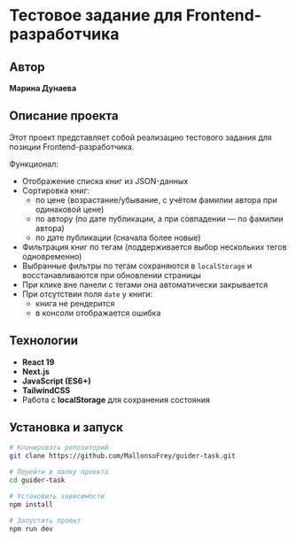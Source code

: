 # Тестовое задание для Frontend-разработчика

## Автор
**Марина Дунаева** 

## Описание проекта
Этот проект представляет собой реализацию тестового задания для позиции Frontend-разработчика.  

Функционал:
- Отображение списка книг из JSON-данных  
- Сортировка книг:
  - по цене (возрастание/убывание, с учётом фамилии автора при одинаковой цене)  
  - по автору (по дате публикации, а при совпадении — по фамилии автора)  
  - по дате публикации (сначала более новые)  
- Фильтрация книг по тегам (поддерживается выбор нескольких тегов одновременно)  
- Выбранные фильтры по тегам сохраняются в `localStorage` и восстанавливаются при обновлении страницы   
- При клике вне панели с тегами она автоматически закрывается  
- При отсутствии поля `date` у книги:
  - книга не рендерится
  - в консоли отображается ошибка  

## Технологии
- **React 19** 
- **Next.js**  
- **JavaScript (ES6+)**
- **TailwindCSS**  
- Работа с **localStorage** для сохранения состояния   

## Установка и запуск
```bash
# Клонировать репозиторий
git clone https://github.com/MallonsoFrey/guider-task.git 

# Перейти в папку проекта
cd guider-task 

# Установить зависимости
npm install

# Запустить проект
npm run dev
